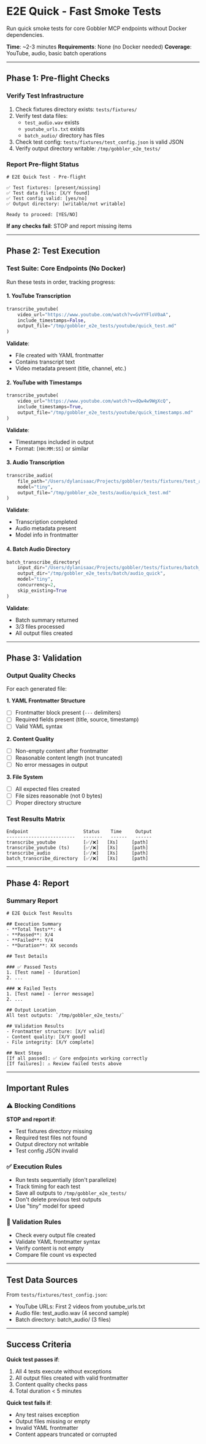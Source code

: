 # E2E Quick - Fast Smoke Tests

Run quick smoke tests for core Gobbler MCP endpoints without Docker dependencies.

**Time**: ~2-3 minutes
**Requirements**: None (no Docker needed)
**Coverage**: YouTube, audio, basic batch operations

---

## Phase 1: Pre-flight Checks

### Verify Test Infrastructure
1. Check fixtures directory exists: `tests/fixtures/`
2. Verify test data files:
   - `test_audio.wav` exists
   - `youtube_urls.txt` exists
   - `batch_audio/` directory has files
3. Check test config: `tests/fixtures/test_config.json` is valid JSON
4. Verify output directory writable: `/tmp/gobbler_e2e_tests/`

### Report Pre-flight Status
```
# E2E Quick Test - Pre-flight

✅ Test fixtures: [present/missing]
✅ Test data files: [X/Y found]
✅ Test config valid: [yes/no]
✅ Output directory: [writable/not writable]

Ready to proceed: [YES/NO]
```

**If any checks fail**: STOP and report missing items

---

## Phase 2: Test Execution

### Test Suite: Core Endpoints (No Docker)

Run these tests in order, tracking progress:

#### 1. YouTube Transcription
```python
transcribe_youtube(
    video_url="https://www.youtube.com/watch?v=GvYYFloV0aA",
    include_timestamps=False,
    output_file="/tmp/gobbler_e2e_tests/youtube/quick_test.md"
)
```

**Validate**:
- File created with YAML frontmatter
- Contains transcript text
- Video metadata present (title, channel, etc.)

#### 2. YouTube with Timestamps
```python
transcribe_youtube(
    video_url="https://www.youtube.com/watch?v=dQw4w9WgXcQ",
    include_timestamps=True,
    output_file="/tmp/gobbler_e2e_tests/youtube/quick_timestamps.md"
)
```

**Validate**:
- Timestamps included in output
- Format: `[HH:MM:SS]` or similar

#### 3. Audio Transcription
```python
transcribe_audio(
    file_path="/Users/dylanisaac/Projects/gobbler/tests/fixtures/test_audio.wav",
    model="tiny",
    output_file="/tmp/gobbler_e2e_tests/audio/quick_test.md"
)
```

**Validate**:
- Transcription completed
- Audio metadata present
- Model info in frontmatter

#### 4. Batch Audio Directory
```python
batch_transcribe_directory(
    input_dir="/Users/dylanisaac/Projects/gobbler/tests/fixtures/batch_audio",
    output_dir="/tmp/gobbler_e2e_tests/batch/audio_quick",
    model="tiny",
    concurrency=2,
    skip_existing=True
)
```

**Validate**:
- Batch summary returned
- 3/3 files processed
- All output files created

---

## Phase 3: Validation

### Output Quality Checks

For each generated file:

**1. YAML Frontmatter Structure**
- [ ] Frontmatter block present (`---` delimiters)
- [ ] Required fields present (title, source, timestamp)
- [ ] Valid YAML syntax

**2. Content Quality**
- [ ] Non-empty content after frontmatter
- [ ] Reasonable content length (not truncated)
- [ ] No error messages in output

**3. File System**
- [ ] All expected files created
- [ ] File sizes reasonable (not 0 bytes)
- [ ] Proper directory structure

### Test Results Matrix

```
Endpoint                    Status    Time     Output
-------------------------   -------   ------   ------
transcribe_youtube          [✅/❌]   [Xs]     [path]
transcribe_youtube (ts)     [✅/❌]   [Xs]     [path]
transcribe_audio            [✅/❌]   [Xs]     [path]
batch_transcribe_directory  [✅/❌]   [Xs]     [path]
```

---

## Phase 4: Report

### Summary Report

```
# E2E Quick Test Results

## Execution Summary
- **Total Tests**: 4
- **Passed**: X/4
- **Failed**: Y/4
- **Duration**: XX seconds

## Test Details

### ✅ Passed Tests
1. [Test name] - [duration]
2. ...

### ❌ Failed Tests
1. [Test name] - [error message]
2. ...

## Output Location
All test outputs: `/tmp/gobbler_e2e_tests/`

## Validation Results
- Frontmatter structure: [X/Y valid]
- Content quality: [X/Y good]
- File integrity: [X/Y complete]

## Next Steps
[If all passed]: ✅ Core endpoints working correctly
[If failures]: ⚠️ Review failed tests above
```

---

## Important Rules

### ⚠️ Blocking Conditions
**STOP and report if**:
- Test fixtures directory missing
- Required test files not found
- Output directory not writable
- Test config JSON invalid

### ✅ Execution Rules
- Run tests sequentially (don't parallelize)
- Track timing for each test
- Save all outputs to `/tmp/gobbler_e2e_tests/`
- Don't delete previous test outputs
- Use "tiny" model for speed

### 📝 Validation Rules
- Check every output file created
- Validate YAML frontmatter syntax
- Verify content is not empty
- Compare file count vs expected

---

## Test Data Sources

From `tests/fixtures/test_config.json`:
- YouTube URLs: First 2 videos from youtube_urls.txt
- Audio file: test_audio.wav (4 second sample)
- Batch directory: batch_audio/ (3 files)

---

## Success Criteria

**Quick test passes if**:
1. All 4 tests execute without exceptions
2. All output files created with valid frontmatter
3. Content quality checks pass
4. Total duration < 5 minutes

**Quick test fails if**:
- Any test raises exception
- Output files missing or empty
- Invalid YAML frontmatter
- Content appears truncated or corrupted
